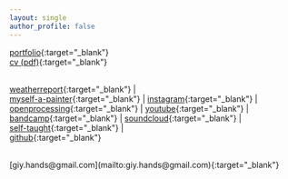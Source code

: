 ```yaml
---
layout: single
author_profile: false
---
```


[portfolio](https://docs.google.com/document/d/e/2PACX-1vQ_gT1CcOQbYR2mQFOmkSBXGylTd2CYwzsAzJH-9U1e1fvCoWfRfVj399nJa9r5buTDz8rbU6_dlp8J/pub){:target="_blank"}   
[cv (pdf)](https://github.com/morfant/Gang-il-Yi/blob/ea981c9b0dde30c1aebe0f6ca4baeca5eb423621/docs/cv.pdf){:target="_blank"}   
<br>

[weatherreport](https://wrhome.super.site/){:target="_blank"} |<br>
[myself-a-painter](https://myselfapainter.super.site/){:target="_blank"} |
[instagram](https://www.instagram.com/giy.eyear/){:target="_blank"} |
[openprocessing](https://www.openprocessing.org/user/139857/#sketches){:target="_blank"} |
[youtube](https://www.youtube.com/@GangilYi/videos){:target="_blank"} |<br>
[bandcamp](https://thisriver.bandcamp.com/){:target="_blank"} |
[soundcloud](https://soundcloud.com/thisriver){:target="_blank"} |<br>
[self-taught](https://morfant.github.io/self-taught/){:target="_blank"} |<br>
[github](https://github.com/morfant/){:target="_blank"}

<br>
[giy.hands@gmail.com](mailto:giy.hands@gmail.com){:target="_blank"}   

  
  
